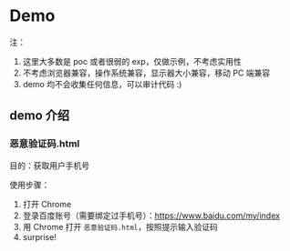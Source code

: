 # Demo

注：
1. 这里大多数是 poc 或者很弱的 exp，仅做示例，不考虑实用性
1. 不考虑浏览器兼容，操作系统兼容，显示器大小兼容，移动 PC 端兼容
1. demo 均不会收集任何信息，可以审计代码 :)

## demo 介绍

### 恶意验证码.html
目的：获取用户手机号

使用步骤：
1. 打开 Chrome
1. 登录百度账号（需要绑定过手机号）：https://www.baidu.com/my/index
1. 用 Chrome 打开 `恶意验证码.html`，按照提示输入验证码
1. surprise!
